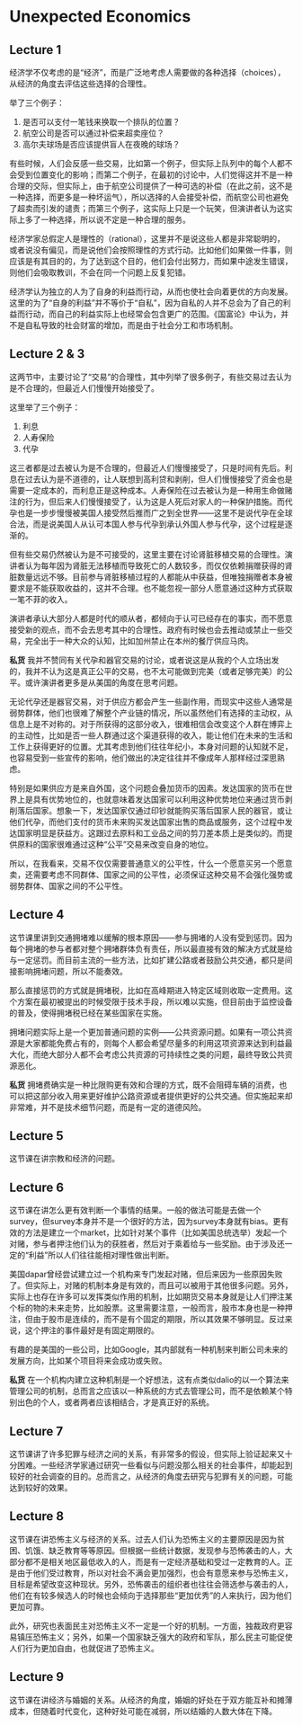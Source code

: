 # Unexpected Economics

## Lecture 1

经济学不仅考虑的是“经济”，而是广泛地考虑人需要做的各种选择（choices），从经济的角度去评估这些选择的合理性。

举了三个例子：

1. 是否可以支付一笔钱来换取一个排队的位置？
2. 航空公司是否可以通过补偿来超卖座位？
3. 高尔夫球场是否应该提供盲人在夜晚的球场？

有些时候，人们会反感一些交易，比如第一个例子，但实际上队列中的每个人都不会受到位置变化的影响；而第二个例子，在最初的讨论中，人们觉得这并不是一种合理的交际，但实际上，由于航空公司提供了一种可选的补偿（在此之前，这不是一种选择，而更多是一种坏运气），所以选择的人会接受补偿，而航空公司也避免了超卖而引发的谴责；而第三个例子，这实际上只是一个玩笑，但演讲者认为这实际上多了一种选择，所以说不定是一种合理的服务。

经济学家总假定人是理性的（rational），这里并不是说这些人都是非常聪明的，或者说没有偏见，而是说他们会按照理性的方式行动。比如他们如果做一件事，则应该是有其目的的，为了达到这个目的，他们会付出努力，而如果中途发生错误，则他们会吸取教训，不会在同一个问题上反复犯错。

经济学认为独立的人为了自身的利益而行动，从而也使社会向着更优的方向发展。这里的为了“自身的利益”并不等价于“自私”，因为自私的人并不总会为了自己的利益而行动，而自己的利益实际上也经常会包含更广的范围。《国富论》中认为，并不是自私导致的社会财富的增加，而是由于社会分工和市场机制。

## Lecture 2 & 3

这两节中，主要讨论了“交易”的合理性，其中列举了很多例子，有些交易过去认为是不合理的，但最近人们慢慢开始接受了。

这里举了三个例子：
1. 利息
2. 人寿保险
3. 代孕

这三者都是过去被认为是不合理的，但最近人们慢慢接受了，只是时间有先后。利息在过去认为是不道德的，让人联想到高利贷和剥削，但人们慢慢接受了资金也是需要一定成本的，而利息正是这种成本。人寿保险在过去被认为是一种用生命做赌注的行为，但后来人们慢慢接受了，认为这是人死后对家人的一种保护措施。而代孕也是一步步慢慢被美国人接受然后推而广之到全世界——这里不是说代孕在全球合法，而是说美国人从认可本国人参与代孕到承认外国人参与代孕，这个过程是逐渐的。

但有些交易仍然被认为是不可接受的，这里主要在讨论肾脏移植交易的合理性。演讲者认为每年因为肾脏无法移植而导致死亡的人数较多，而仅仅依赖捐赠获得的肾脏数量远远不够。目前参与肾脏移植过程的人都能从中获益，但唯独捐赠者本身被要求是不能获取收益的，这并不合理。也不能忽视一部分人愿意通过这种方式获取一笔不菲的收入。

演讲者承认大部分人都是时代的顺从者，都倾向于认可已经存在的事实，而不愿意接受新的观点，而不会去思考其中的合理性。政府有时候也会去推动或禁止一些交易，完全出于一种大众的认知，比如加州禁止在本州的餐厅供应马肉。


**私货**
我并不赞同有关代孕和器官交易的讨论，或者说这是从我的个人立场出发的，我并不认为这是真正公平的交易，也不太可能做到完美（或者足够完美）的公平。或许演讲者更多是从美国的角度在思考问题。

无论代孕还是器官交易，对于供应方都会产生一些副作用，而现实中这些人通常是弱势群体，他们也很难了解整个产业链的情况，所以虽然他们有选择的主动权，从信息上是不对称的。对于所获得的这部分收入，很难相信会改变这个人群在博弈上的主动性，比如是否一些人群通过这个渠道获得的收入，能让他们在未来的生活和工作上获得更好的位置。尤其考虑到他们往往年纪小，本身对问题的认知就不足，也容易受到一些宣传的影响，他们做出的决定往往并不像成年人那样经过深思熟虑。

特别是如果供应方是来自外国，这个问题会叠加货币的因素。发达国家的货币在世界上是具有优势地位的，也就意味着发达国家可以利用这种优势地位来通过货币剥削落后国家。想象一下，发达国家仅通过印钞就能购买落后国家人民的器官，或让他们代孕，而他们支付的货币未来购买发达国家出售的商品或服务，这个过程中发达国家明显是获益方。这跟过去原料和工业品之间的剪刀差本质上是类似的。而提供原料的国家很难通过这种“公平”交易来改变自身的地位。

所以，在我看来，交易不仅仅需要普通意义的公平性，什么一个愿意买另一个愿意卖，还需要考虑不同群体、国家之间的公平性，必须保证这种交易不会强化强势或弱势群体、国家之间的不公平性。

## Lecture 4

这节课里讲到交通拥堵难以缓解的根本原因——参与拥堵的人没有受到惩罚。因为每个拥堵的参与者都对整个拥堵群体负有责任，所以最直接有效的解决方式就是给与一定惩罚。而目前主流的一些方法，比如扩建公路或者鼓励公共交通，都只是间接影响拥堵问题，所以不能奏效。

那么直接惩罚的方式就是拥堵税，比如在高峰期进入特定区域则收取一定费用。这个方案在最初被提出的时候受限于技术手段，所以难以实施，但目前由于监控设备的普及，使得拥堵税已经在某些国家在实施。

拥堵问题实际上是一个更加普通问题的实例——公共资源问题。如果有一项公共资源是大家都能免费占有的，则每个人都会希望尽量多的利用这项资源来达到利益最大化，而绝大部分人都不会考虑公共资源的可持续性之类的问题，最终导致公共资源恶化。

**私货** 拥堵费确实是一种比限购更有效和合理的方式，既不会阻碍车辆的消费，也可以把这部分收入用来更好维护公路资源或者提供更好的公共交通。但实施起来却非常难，并不是技术细节问题，而是有一定的道德风险。

## Lecture 5

这节课在讲宗教和经济的问题。

## Lecture 6

这节课在讲怎么更有效判断一个事情的结果。一般的做法可能是去做一个survey，但survey本身并不是一个很好的方法，因为survey本身就有bias。更有效的方法是建立一个market，比如针对某个事件（比如美国总统选举）发起一个对赌，参与者押注他们认为的获胜者，然后对于乘着给与一些奖励。由于涉及还一定的“利益”所以人们往往能相对理性做出判断。

美国dapar曾经尝试建立过一个机构来专门发起对赌，但后来因为一些原因失败了。但实际上，对赌的机制本身是有效的，而且可以被用于其他很多问题。另外，实际上也存在许多可以发挥类似作用的机制，比如期货交易本身就是让人们押注某个标的物的未来走势，比如股票。这里需要注意，一般而言，股市本身也是一种押注，但由于股市是连续的，而不是有个固定的期限，所以其效果不够明显。反过来说，这个押注的事件最好是有固定期限的。

有趣的是美国的一些公司，比如Google，其内部就有一种机制来判断公司未来的发展方向，比如某个项目将来会成功或失败。

**私货** 在一个机构内建立这种机制是一个好想法，这有点类似dalio的以一个算法来管理公司的机制，总而言之应该以一种系统的方式去管理公司，而不是依赖某个特别出色的个人，或者两者应该相结合，才是真正好的系统。

## Lecture 7

这节课讲了许多犯罪与经济之间的关系，有非常多的假设，但实际上验证起来又十分困难。一些经济学家通过研究一些看似与问题没那么相关的社会事件，却能起到较好的社会调查的目的。总而言之，从经济的角度去研究与犯罪有关的问题，可能达到较好的效果。


## Lecture 8

这节课在讲恐怖主义与经济的关系。过去人们认为恐怖主义的主要原因是因为贫困、饥饿、缺乏教育等等原因。但根据一些统计数据，发现参与恐怖袭击的人，大部分都不是相关地区最低收入的人，而是有一定经济基础和受过一定教育的人。正是由于他们受过教育，所以对社会不满会更加强烈，也会有意愿来参与恐怖主义，目标是希望改变这种现状。另外，恐怖袭击的组织者也往往会筛选参与袭击的人，他们在有较多候选人的时候也会倾向于选择那些“更加优秀”的人来执行，因为他们更加可靠。

此外，研究也表面民主对恐怖主义不一定是一个好的机制。一方面，独裁政府更容易镇压恐怖主义；另外，如果一个国家缺乏强大的政府和军队，那么民主可能促使人们行为更加自由，也就促进了恐怖主义。

## Lecture 9

这节课在讲经济与婚姻的关系。从经济的角度，婚姻的好处在于双方能互补和摊薄成本，但随着时代变化，这种好处可能在减弱，所以结婚的人数大体在下降。


